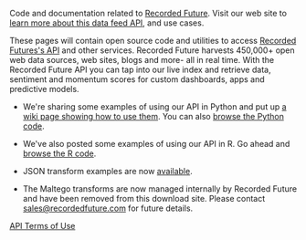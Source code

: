 Code and documentation related to <a href='http://www.recordedfuture.com'>Recorded Future</a>. Visit our web site to <a href='https://www.recordedfuture.com/this-is-recorded-future/recorded-future-api/'>learn more about this data feed API</a>, and use cases.

These pages will contain open source code and utilities to access <a href='http://code.google.com/p/recordedfuture/wiki/RecordedFutureAPI'>Recorded Futures's API</a> and other services. Recorded Future harvests 450,000+ open web data sources, web sites, blogs and more- all in real time. With the Recorded Future API you can tap into our live index and retrieve data, sentiment and momentum scores for custom dashboards, apps and predictive models.

  * We're sharing some examples of using our API in Python and put up [a wiki page showing how to use them](UsingPythonExamples.md). You can also <a href='http://code.google.com/p/recordedfuture/source/browse/#svn/trunk/python-examples'>browse the Python code</a>.

  * We've also posted some examples of using our API in R. Go ahead and <a href='http://code.google.com/p/recordedfuture/source/browse/#svn/trunk/R-examples'>browse the R code</a>.

  * JSON transform examples are now <a href='https://code.google.com/p/recordedfuture/source/browse/#svn%2Ftrunk%2Fpython-examples%2Frfjson2tsv'>available</a>.

  * The Maltego transforms are now managed internally by Recorded Future and have been removed from this download site.  Please contact <a href='mailto:sales@recordedfuture.com'>sales@recordedfuture.com</a> for future details.

<a href='https://www.recordedfuture.com/api-terms.html'>API Terms of Use</a>